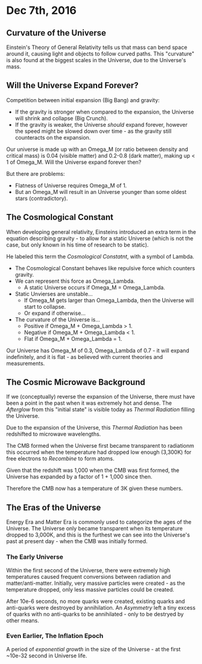Dec 7th, 2016
=============

Curvature of the Universe
-------------------------

Einstein's Theory of General Relativity tells us that mass can bend space around it, causing light and objects to follow curved paths. This "curvature" is also found at the biggest scales in the Universe, due to the Universe's mass.

Will the Universe Expand Forever?
---------------------------------

Competition between initial expansion (Big Bang) and gravity:

- If the gravity is stronger when compared to the expansion, the Universe will shrink and collapse (Big Crunch).
- If the gravity is weaker, the Universe *should* expand forever, however the speed might be slowed down over time - as the gravity still counteracts on the expansion.

Our universe is made up with an Omega_M (or ratio between density and critical mass) is 0.04 (visible matter) and 0.2-0.8 (dark matter), making up < 1 of Omega_M. Will the Universe expand forever then?

But there are problems:

- Flatness of Universe requires Omega_M of 1.
- But an Omega_M will result in an Universe younger than some oldest stars (contradictory).

The Cosmological Constant
-------------------------

When developing general relativity, Einsteins introduced an extra term in the equation describing gravity - to allow for a static Universe (which is not the case, but only known in his time of research to be static).

He labeled this term the *Cosmological Constatnt*, with a symbol of Lambda.

- The Cosmological Constant behaves like repulsive force which counters gravity.
- We can represent this force as Omega_Lambda.
  - A static Universe occurs if Omega_M = Omega_Lambda.
- Static Unvierses are unstable...
  - If Omega_M gets larger than Omega_Lambda, then the Universe will start to collapse.
  - Or expand if otherwise...
- The curvature of the Universe is...
  - Positive if Omega_M + Omega_Lambda > 1.
  - Negative if Omega_M + Omega_Lambda < 1.
  - Flat if Omega_M + Omega_Lambda = 1.

Our Universe has Omega_M of 0.3, Omega_Lambda of 0.7 - it will expand indefinitely, and it is flat - as believed with current theories and measurements.

The Cosmic Microwave Background
-------------------------------

If we (conceptually) reverse the expansion of the Universe, there must have been a point in the past when it was extremely hot and dense. The *Afterglow* from this "initial state" is visible today as *Thermal Radiation* filling the Universe.

Due to the expansion of the Universe, this *Thermal Radiation* has been redshifted to microwave wavelengths.

The CMB formed when the Universe first became transparent to radiationm this occurred when the temperature had dropped low enough (3,300K) for free electrons to *Recombine* to form atoms.

Given that the redshift was 1,000 when the CMB was first formed, the Universe has expanded by a factor of 1 + 1,000 since then.

Therefore the CMB now has a temperature of 3K given these numbers.

The Eras of the Universe
------------------------

Energy Era and Matter Era is commonly used to categorize the ages of the Universe. The Universe only became transparent when its temperature dropped to 3,000K, and this is the furthest we can see into the Universe's past at present day - when the CMB was initially formed.

### The Early Universe

Within the first second of the Universe, there were extremely high temperatures caused frequent conversions between radiation and matter/anti-matter. Initially, very massive particles were created - as the temperature dropped, only less massive particles could be created.

After 10e-6 seconds, no more quarks were created, existing quarks and anti-quarks were destroyed by annihilation. An *Asymmetry* left a tiny excess of quarks with no anti-quarks to be annihilated - only to be destryed by other means.

### Even Earlier, The Inflation Epoch

A period of *exponential growth* in the size of the Universe - at the first ~10e-32 second in Universe life.
